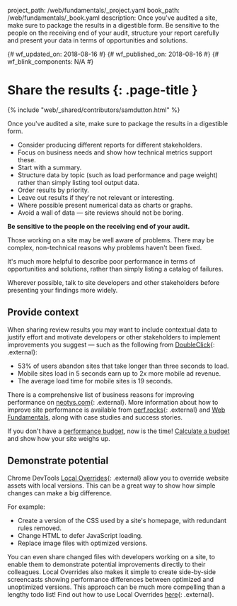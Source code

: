 project_path: /web/fundamentals/_project.yaml book_path: /web/fundamentals/_book.yaml description: Once you've audited a site, make sure to package the results in a digestible form. Be sensitive to the people on the receiving end of your audit, structure your report carefully and present your data in terms of opportunities and solutions.

{# wf_updated_on: 2018-08-16 #} {# wf_published_on: 2018-08-16 #} {# wf_blink_components: N/A #}

# Share the results {: .page-title }

{% include "web/_shared/contributors/samdutton.html" %}

Once you've audited a site, make sure to package the results in a digestible form.

* Consider producing different reports for different stakeholders.
* Focus on business needs and show how technical metrics support these.
* Start with a summary.
* Structure data by topic (such as load performance and page weight) rather than simply listing tool output data.
* Order results by priority.
* Leave out results if they're not relevant or interesting.
* Where possible present numerical data as charts or graphs.
* Avoid a wall of data — site reviews should not be boring. <br />  
    

<div class="note">
  <p><strong>Be sensitive to the people on the receiving end of your audit.</strong></p>
  <p>Those working on a site may be well aware of problems. There may be complex, non-technical
  reasons why problems haven't been fixed.</p>
  <p>It's much more helpful to describe poor performance in terms of opportunities and solutions,
  rather than simply listing a catalog of failures.</p>
  <p>Wherever possible, talk to site developers and other stakeholders before presenting your
  findings more widely.</p>
</div>

## Provide context

When sharing review results you may want to include contextual data to justify effort and motivate developers or other stakeholders to implement improvements you suggest — such as the following from [DoubleClick](https://www.doubleclickbygoogle.com/articles/mobile-speed-matters/){: .external}:

* 53% of users abandon sites that take longer than three seconds to load.
* Mobile sites load in 5 seconds earn up to 2x more mobile ad revenue.
* The average load time for mobile sites is 19 seconds.

There is a comprehensive list of business reasons for improving performance on [neotys.com](http://www.neotys.com/blog/how-to-talk-about-performance-testing-with-ceos-and-business-managers/){: .external}. More information about how to improve site performance is available from [perf.rocks](http://perf.rocks/articles){: .external} and [Web Fundamentals](/web/fundamentals/performance/), along with case studies and success stories.

If you don't have a [performance budget](https://infrequently.org/2017/10/can-you-afford-it-real-world-web-performance-budgets), now is the time! [Calculate a budget](https://www.performancebudget.io/) and show how your site weighs up.

## Demonstrate potential

Chrome DevTools [Local Overrides](https://t.co/0a56PgKlPv){: .external} allow you to override website assets with local versions. This can be a great way to show how simple changes can make a big difference.

For example:

* Create a version of the CSS used by a site's homepage, with redundant rules removed.
* Change HTML to defer JavaScript loading.
* Replace image files with optimized versions.

You can even share changed files with developers working on a site, to enable them to demonstrate potential improvements directly to their colleagues. Local Overrides also makes it simple to create side-by-side screencasts showing performance differences between optimized and unoptimized versions. This approach can be much more compelling than a lengthy todo list! Find out how to use Local Overrides [here](https://glebbahmutov.com/blog/local-overrides/){: .external}.